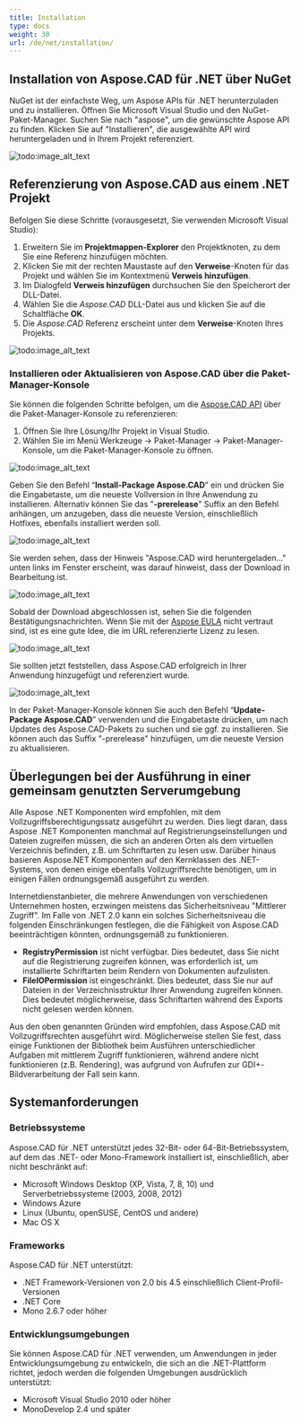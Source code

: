 ```yaml
---
title: Installation
type: docs
weight: 30
url: /de/net/installation/
---
```


## **Installation von Aspose.CAD für .NET über NuGet**

NuGet ist der einfachste Weg, um Aspose APIs für .NET herunterzuladen und zu installieren. Öffnen Sie Microsoft Visual Studio und den NuGet-Paket-Manager. Suchen Sie nach "aspose", um die gewünschte Aspose API zu finden. Klicken Sie auf "Installieren", die ausgewählte API wird heruntergeladen und in Ihrem Projekt referenziert.

![todo:image_alt_text](/_assets/installation_1.png)

## **Referenzierung von Aspose.CAD aus einem .NET Projekt**

Befolgen Sie diese Schritte (vorausgesetzt, Sie verwenden Microsoft Visual Studio):

1. Erweitern Sie im **Projektmappen-Explorer** den Projektknoten, zu dem Sie eine Referenz hinzufügen möchten.
1. Klicken Sie mit der rechten Maustaste auf den **Verweise**-Knoten für das Projekt und wählen Sie im Kontextmenü **Verweis hinzufügen**.
1. Im Dialogfeld **Verweis hinzufügen** durchsuchen Sie den Speicherort der DLL-Datei.
1. Wählen Sie die *Aspose.CAD* DLL-Datei aus und klicken Sie auf die Schaltfläche **OK**.
1. Die *Aspose.CAD* Referenz erscheint unter dem **Verweise**-Knoten Ihres Projekts.

![todo:image_alt_text](/_assets/installation_2.png)

### **Installieren oder Aktualisieren von Aspose.CAD über die Paket-Manager-Konsole**

Sie können die folgenden Schritte befolgen, um die [Aspose.CAD API](https://www.nuget.org/packages/Aspose.CAD/) über die Paket-Manager-Konsole zu referenzieren:

1. Öffnen Sie Ihre Lösung/Ihr Projekt in Visual Studio.
1. Wählen Sie im Menü Werkzeuge -> Paket-Manager -> Paket-Manager-Konsole, um die Paket-Manager-Konsole zu öffnen.

![todo:image_alt_text](/_assets/installation_3.png)

Geben Sie den Befehl “**Install-Package Aspose.CAD**” ein und drücken Sie die Eingabetaste, um die neueste Vollversion in Ihre Anwendung zu installieren. Alternativ können Sie das "**-prerelease**" Suffix an den Befehl anhängen, um anzugeben, dass die neueste Version, einschließlich Hotfixes, ebenfalls installiert werden soll.

![todo:image_alt_text](/_assets/installation_4.png)

Sie werden sehen, dass der Hinweis "Aspose.CAD wird heruntergeladen..." unten links im Fenster erscheint, was darauf hinweist, dass der Download in Bearbeitung ist.

![todo:image_alt_text](/_assets/installation_5.png)

Sobald der Download abgeschlossen ist, sehen Sie die folgenden Bestätigungsnachrichten. Wenn Sie mit der [Aspose EULA](https://about.aspose.com/legal/eula) nicht vertraut sind, ist es eine gute Idee, die im URL referenzierte Lizenz zu lesen.

![todo:image_alt_text](/_assets/installation_6.png)

Sie sollten jetzt feststellen, dass Aspose.CAD erfolgreich in Ihrer Anwendung hinzugefügt und referenziert wurde.

![todo:image_alt_text](/_assets/installation_7.png)

In der Paket-Manager-Konsole können Sie auch den Befehl “**Update-Package Aspose.CAD**” verwenden und die Eingabetaste drücken, um nach Updates des Aspose.CAD-Pakets zu suchen und sie ggf. zu installieren. Sie können auch das Suffix "-prerelease" hinzufügen, um die neueste Version zu aktualisieren.

## **Überlegungen bei der Ausführung in einer gemeinsam genutzten Serverumgebung**

Alle Aspose .NET Komponenten wird empfohlen, mit dem Vollzugriffsberechtigungssatz ausgeführt zu werden. Dies liegt daran, dass Aspose .NET Komponenten manchmal auf Registrierungseinstellungen und Dateien zugreifen müssen, die sich an anderen Orten als dem virtuellen Verzeichnis befinden, z.B. um Schriftarten zu lesen usw. Darüber hinaus basieren Aspose.NET Komponenten auf den Kernklassen des .NET-Systems, von denen einige ebenfalls Vollzugriffsrechte benötigen, um in einigen Fällen ordnungsgemäß ausgeführt zu werden.

Internetdienstanbieter, die mehrere Anwendungen von verschiedenen Unternehmen hosten, erzwingen meistens das Sicherheitsniveau "Mittlerer Zugriff". Im Falle von .NET 2.0 kann ein solches Sicherheitsniveau die folgenden Einschränkungen festlegen, die die Fähigkeit von Aspose.CAD beeinträchtigen könnten, ordnungsgemäß zu funktionieren.

- **RegistryPermission** ist nicht verfügbar. Dies bedeutet, dass Sie nicht auf die Registrierung zugreifen können, was erforderlich ist, um installierte Schriftarten beim Rendern von Dokumenten aufzulisten.
- **FileIOPermission** ist eingeschränkt. Dies bedeutet, dass Sie nur auf Dateien in der Verzeichnisstruktur Ihrer Anwendung zugreifen können. Dies bedeutet möglicherweise, dass Schriftarten während des Exports nicht gelesen werden können.

Aus den oben genannten Gründen wird empfohlen, dass Aspose.CAD mit Vollzugriffsrechten ausgeführt wird. Möglicherweise stellen Sie fest, dass einige Funktionen der Bibliothek beim Ausführen unterschiedlicher Aufgaben mit mittlerem Zugriff funktionieren, während andere nicht funktionieren (z.B. Rendering), was aufgrund von Aufrufen zur GDI+-Bildverarbeitung der Fall sein kann.

## **Systemanforderungen**

### **Betriebssysteme**

Aspose.CAD für .NET unterstützt jedes 32-Bit- oder 64-Bit-Betriebssystem, auf dem das .NET- oder Mono-Framework installiert ist, einschließlich, aber nicht beschränkt auf:

- Microsoft Windows Desktop (XP, Vista, 7, 8, 10) und Serverbetriebssysteme (2003, 2008, 2012)
- Windows Azure
- Linux (Ubuntu, openSUSE, CentOS und andere)
- Mac OS X

### **Frameworks**

Aspose.CAD für .NET unterstützt:

- .NET Framework-Versionen von 2.0 bis 4.5 einschließlich Client-Profil-Versionen
- .NET Core
- Mono 2.6.7 oder höher

### **Entwicklungsumgebungen**

Sie können Aspose.CAD für .NET verwenden, um Anwendungen in jeder Entwicklungsumgebung zu entwickeln, die sich an die .NET-Plattform richtet, jedoch werden die folgenden Umgebungen ausdrücklich unterstützt:

- Microsoft Visual Studio 2010 oder höher
- MonoDevelop 2.4 und später
